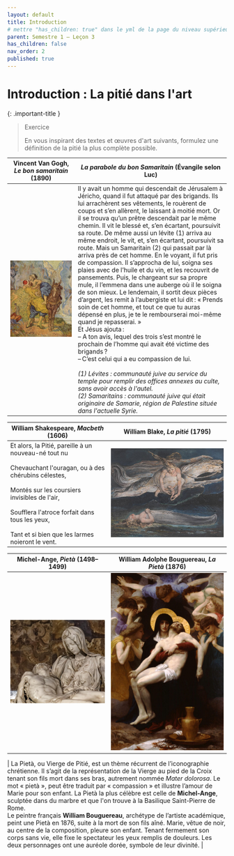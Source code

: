 ```yaml
---
layout: default
title: Introduction
# mettre "has_children: true" dans le yml de la page du niveau supérieur
parent: Semestre 1 – Leçon 3
has_children: false
nav_order: 2
published: true
---
```

# Introduction : La pitié dans l'art


{: .important-title }
> Exercice
>
>En vous inspirant des textes et œuvres d'art suivants, formulez une définition de la pitié la plus complète possible.


| Vincent Van Gogh, *Le bon samaritain* (1890)                 | *La parabole du bon Samaritain* (Évangile selon Luc)         |
| ------------------------------------------------------------ | ------------------------------------------------------------ |
| <img src="../../assets/img/vangogh.png" style="zoom:200%;" /> | Il y avait un homme qui descendait de Jérusalem à Jéricho, quand il fut attaqué par des brigands. Ils lui arrachèrent ses vêtements, le rouèrent de coups et s’en allèrent, le laissant à moitié mort.  Or il se trouva qu’un prêtre descendait par le même chemin. Il vit le blessé et, s’en écartant, poursuivit sa route.  De même aussi un lévite (1) arriva au même endroit, le vit, et, s’en écartant, poursuivit sa route. Mais un Samaritain (2) qui passait par là arriva près de cet homme. En le voyant, il fut pris de compassion. Il s’approcha de lui, soigna ses plaies avec de l’huile et du vin, et les recouvrit de pansements. Puis, le chargeant sur sa propre mule, il l’emmena dans une auberge où il le soigna de son mieux. Le lendemain, il sortit deux pièces d’argent, les remit à l’aubergiste et lui dit : « Prends soin de cet homme, et tout ce que tu auras dépensé en plus, je te le rembourserai moi-même quand je repasserai. »<br/>Et Jésus ajouta : <br />– A ton avis, lequel des trois s’est montré le prochain de l’homme qui avait été victime des brigands ?<br/>– C’est celui qui a eu compassion de lui. <br/><br/> *(1) Lévites : communauté juive au service du temple pour remplir des offices annexes au culte, sans avoir accès à l'autel.<br/>(2) Samaritains : communauté juive qui était originaire de Samarie, région de Palestine située dans l'actuelle Syrie.* |

| William Shakespeare, *Macbeth* (1606)  | William Blake, *La pitié* (1795)    |
| --------------------- | -------------------------- |
| Et alors, la Pitié, pareille à un nouveau-né tout nu<br/><br/>Chevauchant l'ouragan, ou à des chérubins célestes,<br/><br/>Montés sur les coursiers invisibles de l'air,<br/><br/>Soufflera l'atroce forfait dans tous les yeux,<br/><br/>Tant et si bien que les larmes noieront le vent. | <img src="../../assets/img/blake.jpeg" style="zoom:60%;" /> |



| Michel-Ange, *Pietà* (1498–1499)   |  William Adolphe Bouguereau, *La Pietà* (1876)     |
| -------------------------------  | ------------------------------- |
| <img src="../../assets/img/michel-ange.jpg" style="zoom:80%;" /> | <img src="../../assets/img/bouguereau.jpeg" style="zoom:150%;" /> |

| La Pietà, ou Vierge de Pitié, est un thème récurrent de l’iconographie chrétienne. Il s’agit de la représentation de la Vierge au pied de la Croix tenant son fils mort dans ses bras, autrement nommée *Mater dolorosa*. Le mot « pietà », peut être traduit par « compassion » et illustre l’amour de Marie pour son enfant. La Pietà la plus célèbre est celle de **Michel-Ange**, sculptée dans du marbre et que l'on trouve à la Basilique Saint-Pierre de Rome.<br />Le peintre français **William Bouguereau**, archétype de l’artiste académique, peint une Pietà en 1876, suite à la mort de son fils aîné. Marie, vêtue de noir, au centre de la composition, pleure son enfant. Tenant fermement son corps sans vie, elle fixe le spectateur les yeux remplis de douleurs. Les deux personnages ont une auréole dorée, symbole de leur divinité. |